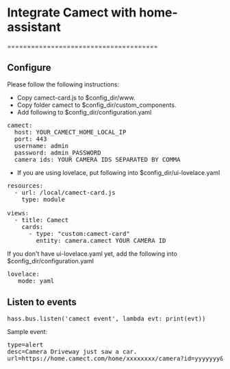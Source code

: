 # Integrate Camect with home-assistant
======================================

## Configure
Please follow the following instructions:
- Copy camect-card.js to $config_dir/www.
- Copy folder camect to $config_dir/custom_components.
- Add following to $config_dir/configuration.yaml
<pre>
camect:
  host: YOUR_CAMECT_HOME_LOCAL_IP
  port: 443
  username: admin
  password: admin_PASSWORD
  camera_ids: YOUR_CAMERA_IDS_SEPARATED_BY_COMMA
</pre>
- If you are using lovelace, put following into $config_dir/ui-lovelace.yaml
<pre>
resources:
  - url: /local/camect-card.js
    type: module

views:
  - title: Camect
    cards:
      - type: "custom:camect-card"
        entity: camera.camect_YOUR_CAMERA_ID
</pre>
  If you don't have ui-lovelace.yaml yet, add the following into $config_dir/configuration.yaml
<pre>
lovelace:
   mode: yaml
</pre>

## Listen to events
<pre>
hass.bus.listen('camect_event', lambda evt: print(evt))
</pre>
Sample event:
<pre>
type=alert
desc=Camera Driveway just saw a car.
url=https://home.camect.com/home/xxxxxxxx/camera?id=yyyyyyy&ts=1556228517560
</pre>
